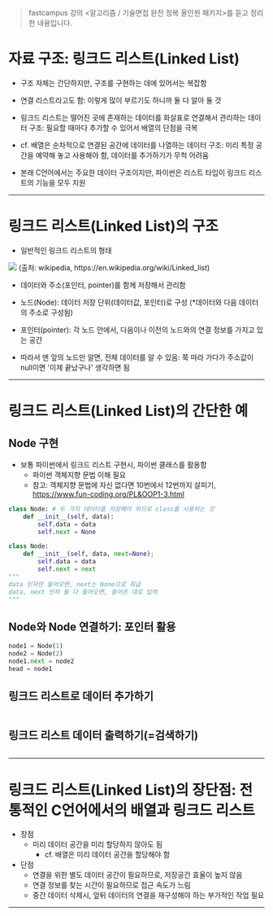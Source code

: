 > fastcampus 강의 <알고리즘 / 기술면접 완전 정복 올인원 패키지>를 듣고 정리한 내용입니다.

# 자료 구조: 링크드 리스트(Linked List)
- 구조 자체는 간단하지만, 구조를 구현하는 데에 있어서는 복잡함

- 연결 리스트라고도 함: 이렇게 많이 부르기도 하니까 둘 다 알아 둘 것
- 링크드 리스트는 떨어진 곳에 존재하는 데이터를 화살표로 연결해서 관리하는 데이터 구조: 필요할 때마다 추가할 수 있어서 배열의 단점을 극복
- cf. 배열은 순차적으로 연결된 공간에 데이터를 나열하는 데이터 구조: 미리 특정 공간을 예약해 놓고 사용해야 함, 데이터를 추가하기가 무척 어려움

- 본래 C언어에서는 주요한 데이터 구조이지만, 파이썬은 리스트 타입이 링크드 리스트의 기능을 모두 지원

---

# 링크드 리스트(Linked List)의 구조

* 일반적인 링크드 리스트의 형태
<img src="https://www.fun-coding.org/00_Images/linkedlist.png"/>
(출처: wikipedia, https://en.wikipedia.org/wiki/Linked_list)

- 데이터와 주소(포인터, pointer)를 함께 저장해서 관리함
- 노드(Node): 데이터 저장 단위(데이터값, 포인터)로 구성 (*데이터와 다음 데이터의 주소로 구성됨)
- 포인터(pointer): 각 노드 안에서, 다음이나 이전의 노드와의 연결 정보를 가지고 있는 공간

- 따라서 맨 앞의 노드만 알면, 전체 데이터를 알 수 있음: 쭉 따라 가다가 주소값이 null이면 '이제 끝났구나' 생각하면 됨

---

# 링크드 리스트(Linked List)의 간단한 예

## Node 구현
- 보통 파이썬에서 링크드 리스트 구현시, 파이썬 클래스를 활용함
    - 파이썬 객체지향 문법 이해 필요
    - 참고: 객체지향 문법에 자신 없다면 10번에서 12번까지 살피기, https://www.fun-coding.org/PL&OOP1-3.html

```python
class Node: # 두 가지 데이터를 저장해야 하므로 class를 사용하는 것
    def __init__(self, data):
        self.data = data
        self.next = None
```

```python
class Node:
    def __init__(self, data, next=None);
        self.data = data
        self.next = next
"""
data 인자만 들어오면, next는 None으로 취급
data, next 인자 둘 다 들어오면, 들어온 대로 입력
"""
```

## Node와 Node 연결하기: 포인터 활용

```python
node1 = Node(1)
node2 = Node(2)
node1.next = node2
head = node1
```

## 링크드 리스트로 데이터 추가하기

```python

```

## 링크드 리스트 데이터 출력하기(=검색하기)

```python

```

---

# 링크드 리스트(Linked List)의 장단점: 전통적인 C언어에서의 배열과 링크드 리스트

- 장점
    - 미리 데이터 공간을 미리 할당하지 않아도 됨
        - cf. 배열은 미리 데이터 공간을 할당해야 함
- 단점
    - 연결을 위한 별도 데이터 공간이 필요하므로, 저장공간 효율이 높지 않음
    - 연결 정보를 찾는 시간이 필요하므로 접근 속도가 느림
    - 중간 데이터 삭제시, 앞뒤 데이터의 연결을 재구성해야 하는 부가적인 작업 필요

---